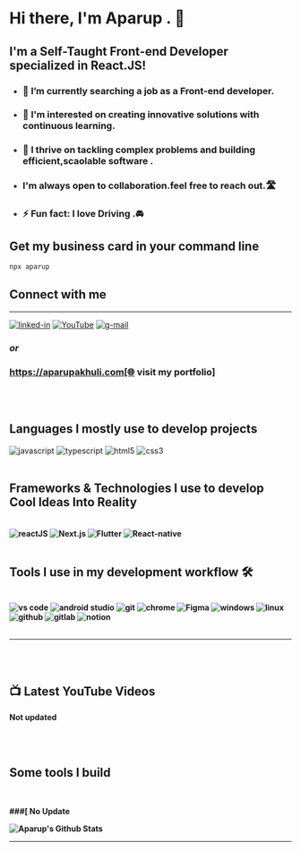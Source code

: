 # Hi there, I'm Aparup . 👋

## I'm a Self-Taught Front-end Developer specialized in React.JS!

- ### 🔭 I’m currently searching a job as a Front-end developer.
- ### 🏫 I'm interested on creating innovative solutions with continuous learning.
- ### 👯 I thrive on tackling complex problems and building efficient,scaolable software .
- ###    I'm always open to collaboration.feel free to reach out.🛣️
- ### ⚡ Fun fact: I love Driving .🚘

## Get my business card in your command line
```bash
npx aparup
```


## Connect with me

---

[<img  alt="linked-in" src="https://img.shields.io/badge/linkedin-%230077B5.svg?&style=for-the-badge&logo=linkedin&logoColor=white" />](https://www.linkedin.com/in/aparup-akhuli-a5b13b265)
[<img  alt="YouTube" src="https://img.shields.io/badge/YouTube-FF0000?style=for-the-badge&logo=youtube&logoColor=white" />](https://youtube.com/@aparupakhuli?si=axVw4-gHdlC3UVnK)
[<img  alt="g-mail" src="https://img.shields.io/badge/Gmail-D14836?style=for-the-badge&logo=gmail&logoColor=white" />](mailto:aparupakhuli11@gmail.com)

### _or_

### https://aparupakhuli.com[🌐 visit my portfolio]


<br />
<br />

## Languages I mostly use to develop projects

<img alt="javascript" src="https://img.shields.io/badge/JavaScript-F7DF1E?style=for-the-badge&logo=javascript&logoColor=black" />
<img alt="typescript" src="https://img.shields.io/badge/TypeScript-007ACC?style=for-the-badge&logo=typescript&logoColor=white" />
<img alt="html5" src="https://img.shields.io/badge/HTML5-E34F26?style=for-the-badge&logo=html5&logoColor=white" />
<img alt="css3" src="https://img.shields.io/badge/CSS3-1572B6?style=for-the-badge&logo=css3&logoColor=white" />


<br />
<br />

## Frameworks & Technologies I use to develop <b>Cool Ideas Into Reality <b/>

<br />

<img alt="reactJS" src="https://img.shields.io/badge/React-20232A?style=for-the-badge&logo=react&logoColor=61DAFB" />
<img alt="Next.js" src="https://img.shields.io/badge/next.js-000000?style=for-the-badge&logo=nextdotjs&logoColor=white" />
<img alt="Flutter" src="https://img.shields.io/badge/Flutter-02569B?style=for-the-badge&logo=flutter&logoColor=white" />
<img alt="React-native" src="https://img.shields.io/badge/React_Native-20232A?style=for-the-badge&logo=react&logoColor=61DAFB" />

<br />
<br />

## Tools I use in my development workflow 🛠️

<br />

<img alt="vs code" src="https://img.shields.io/badge/Visual_Studio_Code-0078D4?style=for-the-badge&logo=visual%20studio%20code&logoColor=white" />
<img alt="android studio" src="https://img.shields.io/badge/Android_Studio-3DDC84?style=for-the-badge&logo=android-studio&logoColor=white" />
<img alt="git" src="https://img.shields.io/badge/Git-F05032?style=for-the-badge&logo=git&logoColor=white" />
<img alt="chrome" src="https://img.shields.io/badge/Google_chrome-4285F4?style=for-the-badge&logo=Google-chrome&logoColor=white" />
<img alt="Figma" src="https://img.shields.io/badge/Figma-F24E1E?style=for-the-badge&logo=figma&logoColor=white" />
<img alt="windows" src="https://img.shields.io/badge/Windows-0078D6?style=for-the-badge&logo=windows&logoColor=white" />
<img alt="linux" src="https://img.shields.io/badge/Linux-FCC624?style=for-the-badge&logo=linux&logoColor=black" />
<img alt="github" src="https://img.shields.io/badge/GitHub-100000?style=for-the-badge&logo=github&logoColor=white" />
<img alt="gitlab" src="https://img.shields.io/badge/GitLab-330F63?style=for-the-badge&logo=gitlab&logoColor=white" />
<img alt="notion" src="https://img.shields.io/badge/Notion-000000?style=for-the-badge&logo=notion&logoColor=white" />
<br />
<br />

---

<br />
<br />

## 📺 Latest YouTube Videos

<!-- YOUTUBE:START -->
Not updated
<!-- YOUTUBE:END -->

<br />
<br />

## Some tools I build

<br />

###[ No Update
<br />


<img  alt="Aparup's Github Stats" src="https://github-readme-stats.vercel.app/api?username=APARUPAKHULI" />


---

[twitter]: https://twitter.com/
[linkedin]: https://www.linkedin.com/in/aparup-akhuli-a5b13b265
[youtube]: https://youtube.com/@aparupakhuli?si=axVw4-gHdlC3UVnK
[gmail]: mailto:aparupakhuli11@gmail.com
